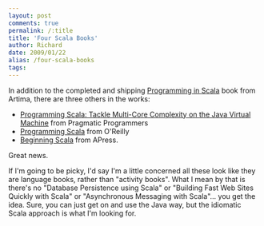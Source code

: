 ```yaml
---
layout: post
comments: true
permalink: /:title
title: 'Four Scala Books'
author: Richard
date: 2009/01/22
alias: /four-scala-books
tags:
---
```


In addition to the completed and shipping [Programming in Scala][] book
from Artima, there are three others in the works:

-   [Programming Scala: Tackle Multi-Core Complexity on the Java Virtual Machine][] from Pragmatic Programmers
-   [Programming Scala][] from O'Reilly
-   [Beginning Scala][] from APress.

Great news.

If I'm going to be picky, I'd say I'm a little concerned all these look
like they are language books, rather than "activity books". What I mean
by that is there's no "Database Persistence using Scala" or "Building
Fast Web Sites Quickly with Scala" or "Asynchronous Messaging with
Scala"... you get the idea. Sure, you can just get on and use the Java
way, but the idiomatic Scala approach is what I'm looking for.


  [Programming in Scala]: http://www.artima.com/shop/programming_in_scala
  [Programming Scala: Tackle Multi-Core Complexity on the Java Virtual Machine]: http://pragprog.com/titles/vsscala/programming-scala
  [Programming Scala]: http://www.al3x.net/2008/10/im-writing-book.html
  [Beginning Scala]: http://blog.lostlake.org/index.php?/archives/88-Announcing-Beginning-Scala.html
